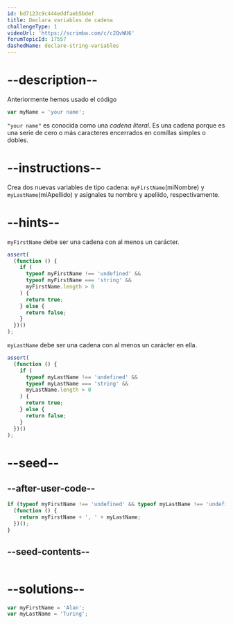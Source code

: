 ```yaml
---
id: bd7123c9c444eddfaeb5bdef
title: Declara variables de cadena
challengeType: 1
videoUrl: 'https://scrimba.com/c/c2QvWU6'
forumTopicId: 17557
dashedName: declare-string-variables
---
```


# --description--

Anteriormente hemos usado el código

```js
var myName = 'your name';
```

`"your name"` es conocida como una <dfn>cadena</dfn> <dfn>literal</dfn>. Es una cadena porque es una serie de cero o más caracteres encerrados en comillas simples o dobles.

# --instructions--

Crea dos nuevas variables de tipo cadena: `myFirstName`(miNombre) y `myLastName`(miApellido) y asígnales tu nombre y apellido, respectivamente.

# --hints--

`myFirstName` debe ser una cadena con al menos un carácter.

```js
assert(
  (function () {
    if (
      typeof myFirstName !== 'undefined' &&
      typeof myFirstName === 'string' &&
      myFirstName.length > 0
    ) {
      return true;
    } else {
      return false;
    }
  })()
);
```

`myLastName` debe ser una cadena con al menos un carácter en ella.

```js
assert(
  (function () {
    if (
      typeof myLastName !== 'undefined' &&
      typeof myLastName === 'string' &&
      myLastName.length > 0
    ) {
      return true;
    } else {
      return false;
    }
  })()
);
```

# --seed--

## --after-user-code--

```js
if (typeof myFirstName !== 'undefined' && typeof myLastName !== 'undefined') {
  (function () {
    return myFirstName + ', ' + myLastName;
  })();
}
```

## --seed-contents--

```js

```

# --solutions--

```js
var myFirstName = 'Alan';
var myLastName = 'Turing';
```
